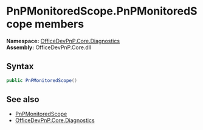 # PnPMonitoredScope.PnPMonitoredScope members 
  

**Namespace:** [OfficeDevPnP.Core.Diagnostics](OfficeDevPnP.Core.Diagnostics.md)  
**Assembly:** OfficeDevPnP.Core.dll  
## Syntax
```C#
public PnPMonitoredScope()
```
## See also
- [PnPMonitoredScope](OfficeDevPnP.Core.Diagnostics.PnPMonitoredScope.md)
- [OfficeDevPnP.Core.Diagnostics](OfficeDevPnP.Core.Diagnostics.md)
